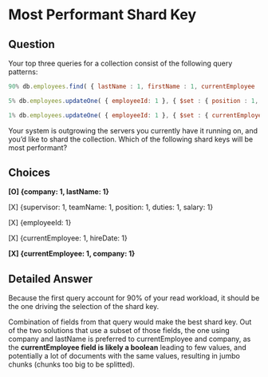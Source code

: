 # Most Performant Shard Key

## Question

Your top three queries for a collection consist of the following query patterns:

```javascript
90% db.employees.find( { lastName : 1, firstName : 1, currentEmployee : 1, company : 1 }, { supervisor : 1, teamName : 1, position: 1, duties : 1, salary : 1 } )

5% db.employees.updateOne( { employeeId: 1 }, { $set : { position : 1, teamName : 1, salary : 1, duties : 1 } } )

1% db.employees.updateOne( { employeeId: 1 }, { $set : { currentEmployee : 1, hireDate: 1 } } )
```

Your system is outgrowing the servers you currently have it running on, and you’d like to shard the collection. Which of the following shard keys will be most performant?

## Choices

**[O] {company: 1, lastName: 1}**

[X]  {supervisor: 1, teamName: 1, position: 1, duties: 1, salary: 1}

[X] {employeeId: 1}

[X] {currentEmployee: 1, hireDate: 1}

**[X] {currentEmployee: 1, company: 1}**

## Detailed Answer

Because the first query account for 90% of your read workload, it should be the one driving the selection of the shard key.

Combination of fields from that query would make the best shard key. Out of the two solutions that use a subset of those fields, the one using company and lastName is preferred to currentEmployee and company, as the **currentEmployee field is likely a boolean** leading to few values, and potentially a lot of documents with the same values, resulting in jumbo chunks (chunks too big to be splitted).
